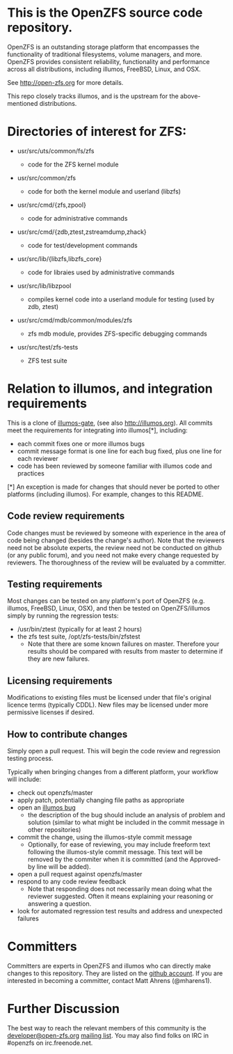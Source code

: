 This is the OpenZFS source code repository.
===========================================

OpenZFS is an outstanding storage platform that encompasses the
functionality of traditional filesystems, volume managers, and more.
OpenZFS provides consistent reliability, functionality and performance
across all distributions, including illumos, FreeBSD, Linux, and OSX.

See http://open-zfs.org for more details.

This repo closely tracks illumos, and is the upstream for the
above-mentioned distributions.


Directories of interest for ZFS:
================================

* usr/src/uts/common/fs/zfs
  * code for the ZFS kernel module

* usr/src/common/zfs
  * code for both the kernel module and userland (libzfs)

* usr/src/cmd/{zfs,zpool}
  * code for administrative commands

* usr/src/cmd/{zdb,ztest,zstreamdump,zhack}
  * code for test/development commands

* usr/src/lib/{libzfs,libzfs_core}
  * code for libraies used by administrative commands

* usr/src/lib/libzpool
  * compiles kernel code into a userland module for testing
    (used by zdb, ztest)

* usr/src/cmd/mdb/common/modules/zfs
  * zfs mdb module, provides ZFS-specific debugging commands

* usr/src/test/zfs-tests
  * ZFS test suite


Relation to illumos, and integration requirements
=================================================

This is a clone of [illumos-gate](https://github.com/illumos/illumos-gate),
(see also http://illumos.org).  All commits meet the requirements for
integrating into illumos[*], including:
* each commit fixes one or more illumos bugs
* commit message format is one line for each bug fixed, plus one line
  for each reviewer
* code has been reviewed by someone familiar with illumos code and
  practices

[*] An exception is made for changes that should never be ported to
other platforms (including illumos).  For example, changes to this
README.

Code review requirements
------------------------
Code changes must be reviewed by someone with experience in the area of
code being changed (besides the change's author).  Note that the
reviewers need not be absolute experts, the review need not be
conducted on github (or any public forum), and you need not make every
change requested by reviewers.  The thoroughness of the review will be
evaluated by a committer.

Testing requirements
--------------------

Most changes can be tested on any platform's port of OpenZFS (e.g.
illumos, FreeBSD, Linux, OSX), and then be tested on OpenZFS/illumos
simply by running the regression tests:
* /usr/bin/ztest (typically for at least 2 hours)
* the zfs test suite, /opt/zfs-tests/bin/zfstest
  * Note that there are some known failures on master. Therefore your
    results should be compared with results from master to determine if
    they are new failures.

Licensing requirements
----------------------

Modifications to existing files must be licensed under that file's
original licence terms (typically CDDL).  New files may be licensed
under more permissive licenses if desired.

How to contribute changes
-------------------------

Simply open a pull request.  This will begin the code review and
regression testing process.

Typically when bringing changes from a different platform, your workflow
will include:
* check out openzfs/master
* apply patch, potentially changing file paths as appropriate
* open an [illumos bug](https://www.illumos.org/projects/illumos-gate/issues/new)
  * the description of the bug should include an analysis of problem and
    solution (similar to what might be included in the commit message in
    other repositories)
* commit the change, using the illumos-style commit message
  * Optionally, for ease of reviewing, you may include freeform text
    following the illumos-style commit message.  This text will be
    removed by the commiter when it is committed (and the Approved-by
    line will be added).
* open a pull request against openzfs/master
* respond to any code review feedback
  * Note that responding does not necessarily mean doing what the
    reviewer suggested.  Often it means explaining your reasoning or
    answering a question.
* look for automated regression test results and address and unexpected
  failures

Committers
==========

Committers are experts in OpenZFS and illumos who can directly make
changes to this repository.  They are listed on the
[github account](https://github.com/orgs/openzfs/people).  If you are
interested in becoming a committer, contact Matt Ahrens (@mharens1).


Further Discussion
==================

The best way to reach the relevant members of this community is the
developer@open-zfs.org
[mailing list](http://open-zfs.org/wiki/Mailing_list).  You may also
find folks on IRC in #openzfs on irc.freenode.net.
